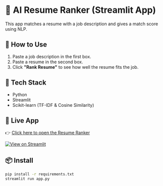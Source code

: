 # 📄 AI Resume Ranker (Streamlit App)

This app matches a resume with a job description and gives a match score using NLP.

## 🚀 How to Use

1. Paste a job description in the first box.
2. Paste a resume in the second box.
3. Click **"Rank Resume"** to see how well the resume fits the job.

## 🔧 Tech Stack
- Python
- Streamlit
- Scikit-learn (TF-IDF & Cosine Similarity)

## 🚀 Live App

👉 [Click here to open the Resume Ranker](https://resume-ranker-2tbixbq2ymm4zvp62htgvy.streamlit.app)

[![View on Streamlit](https://static.streamlit.io/badges/streamlit_badge_black_white.svg)](https://resume-ranker-2tbixbq2ymm4zvp62htgvy.streamlit.app)


## 📦 Install
```bash
pip install -r requirements.txt
streamlit run app.py
